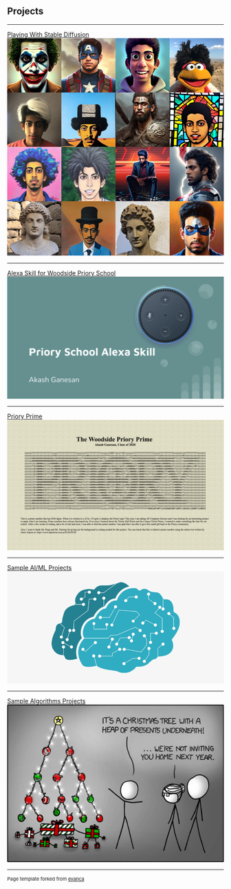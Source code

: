 ## Projects

---

[Playing With Stable Diffusion](https://github.com/fibbonacciBear/PrioryAlexa)
[<img src="images/grid.png"/>](https://github.com/fibbonacciBear/PrioryAlexa)

---

[Alexa Skill for Woodside Priory School](https://github.com/fibbonacciBear/PrioryAlexa)
[<img src="images/PrioryAlexaImage.png?raw=true"/>](https://github.com/fibbonacciBear/PrioryAlexa)

---
[Priory Prime](https://github.com/fibbonacciBear/ThePrioryPrime)
[<img src="images/ThePrioryPrime.png?raw=true"/>](https://github.com/fibbonacciBear/ThePrioryPrime)

---
[Sample AI/ML Projects](https://github.com/fibbonacciBear/Ai_ML_projects)
[<img src="images/AI_ML_logo.jpg?raw=true"/>](https://github.com/fibbonacciBear/Ai_ML_projects)

---
[Sample Algorithms Projects](http://example.com/)
<img src="images/XKCD_comic.png?raw=true"/>


---
<p style="font-size:11px">Page template forked from <a href="https://github.com/evanca/quick-portfolio">evanca</a></p>

<!-- Remove above link if you don't want to attibute -->

